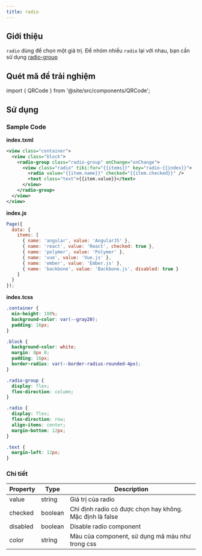 ```yaml
---
title: radio
---
```


## Giới thiệu

`radio` dùng để chọn một giá trị. Để nhóm nhiều `radio` lại với nhau, bạn cần sử dụng [radio-group](/docs/component/form/radio-group)

## Quét mã để trải nghiệm

import { QRCode } from '@site/src/components/QRCode';

<QRCode page="pages/component/advance/form/radio-button/index" />

## Sử dụng

### Sample Code

**index.txml**

```xml
<view class="container">
  <view class="block">
    <radio-group class="radio-group" onChange="onChange">
      <view class="radio" tiki:for="{{items}}" key="radio-{{index}}">
        <radio value="{{item.name}}" checked="{{item.checked}}" />
        <text class="text">{{item.value}}</text>
      </view>
    </radio-group>
  </view>
</view>
```

**index.js**

```js
Page({
  data: {
    items: [
      { name: 'angular', value: 'AngularJS' },
      { name: 'react', value: 'React', checked: true },
      { name: 'polymer', value: 'Polymer' },
      { name: 'vue', value: 'Vue.js' },
      { name: 'ember', value: 'Ember.js' },
      { name: 'backbone', value: 'Backbone.js', disabled: true }
    ]
  }
});
```

**index.tcss**

```css
.container {
  min-height: 100%;
  background-color: var(--gray20);
  padding: 16px;
}

.block {
  background-color: white;
  margin: 8px 0;
  padding: 16px;
  border-radius: var(--border-radius-rounded-4px);
}

.radio-group {
  display: flex;
  flex-direction: column;
}

.radio {
  display: flex;
  flex-direction: row;
  align-items: center;
  margin-bottom: 12px;
}

.text {
  margin-left: 12px;
}
```

### Chi tiết

| Property | Type    | Description                                              |
| -------- | ------- | -------------------------------------------------------- |
| value    | string  | Giá trị của radio                                        |
| checked  | boolean | Chỉ định radio có được chọn hay không. Mặc định là false |
| disabled | boolean | Disable radio component                                  |
| color    | string  | Màu của component, sử dụng mã màu như trong css          |

